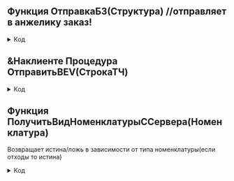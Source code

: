 ##  Функция ОтправкаБЗ(Структура)	//отправляет в анжелику заказ!	

<details>
  <summary>
    Код
  </summary>

      	Удачно=ложь;   
      	ВозвратныйIDZak="";
      	Если не Нрег(нСтр(СтрокаСоединенияИнформационнойБазы(), "Ref")) = "erp" тогда	
      	Иначе  
      		Если Объект.Подразделение.Наименование="Производство" 
      			или Объект.Подразделение.Наименование="Производство_1" 
      			или Объект.Подразделение.Наименование="ЦПМ"тогда     
      			//Для каждого строки из Объект.ВыходныеИзделия Цикл     
      			УстановитьПривилегированныйРежим(Истина);
      			Если СтрНайти(Структура.Номенклатура.ВидНоменклатуры.НаборСвойств.Наименование,"Готовая продукция") 
      				или  СтрНайти(Структура.Номенклатура.ВидНоменклатуры.НаборСвойств.Наименование,"Товар (б/х, б/с)")   
      				или стрНайти(нрег(Строка(Структура.Номенклатура.Гн_ВидКабеля)),"отходы") 
      				или стрНайти(нрег(Строка(Структура.Номенклатура)),"жгут") тогда	 //отходы //08,08,23
      				Дата=Структура.Дата;
      				УстановитьПривилегированныйРежим(Ложь);
      				Если не (СтрНайти(НРег(строка(Структура.Номенклатура)),"шина")>0 
      					или СтрНайти(НРег(строка(Структура.Номенклатура)),"пруток")>0  
      					или СтрНайти(НРег(строка(Структура.Номенклатура)),"канал медный")>0 //20.10.23
      					или СтрНайти(НРег(строка(Структура.Номенклатура)),"катанка")>0) тогда
      					УстановитьПривилегированныйРежим(Истина);
      					Если не Структура.Номер = "" Тогда     
      						
      						НомерДокумента = СокрЛП(Структура.Номер);			
      						БЗномер=СтрЗаменить(НомерДокумента,Сред(НомерДокумента,СтрНайти(НомерДокумента,"--"),4),"--БЗ");
      						Ном=БЗномер;
      						//Заполняем XML-файл...+26.10.2021
      						ФайликXML = Новый ЗаписьXML;
      						ФайликXML.ОткрытьФайл("\\192.168.99.2\obmen\anj.xml");
      						ФайликXML.ЗаписатьОбъявлениеXML();
      						НазваниеФайла = СтрЗаменить("ЗаказКлиента_" + Ном + "_Позиция_" + Ном + "__" + Структура.КодСтроки, " ", "");
      						ФайликXML.ЗаписатьНачалоЭлемента(НазваниеФайла);
      						ФайликXML.ЗаписатьНачалоЭлемента("СтрокаСостава");
      						ФайликXML.ЗаписатьАтрибут("Номенклатура",Строка(Структура.Номенклатура)); //а                      //0
      						ФайликXML.ЗаписатьАтрибут("ПроцентРучнойСкидки",""); //b						                   //1
      						ФайликXML.ЗаписатьАтрибут("НомерСчетаВАнжелике",Строка(СокрЛП(Ном)+"/"+Структура.КодСтроки)); //f  //2					
      						ФайликXML.ЗаписатьАтрибут("ДлинаЗаказа",Строка(Структура.КоличествоУпаковок)); //d  			   //3		
      						ФайликXML.ЗаписатьАтрибут("ДатаЗаказа",Строка(Дата)); //g						                   //4
      						ФайликXML.ЗаписатьАтрибут("Комментарий",""); //h						                           //5
      						ФайликXML.ЗаписатьАтрибут("Примечание",""); //i                                                    //6
      						ФайликXML.ЗаписатьАтрибут("Намотка",""); //j                                                       //7
      						ФайликXML.ЗаписатьАтрибут("ЕдиницаИзмерения",Строка(Структура.Номенклатура.ЕдиницаИзмерения)); //k //8      +07,10
      						ФайликXML.ЗаписатьАтрибут("Толеранс","");                                                          //9
      						ФайликXML.ЗаписатьАтрибут("ДатаВыпуска",Строка(Дата));                                             //10
      						ФайликXML.ЗаписатьАтрибут("ПроизводствоБезЗаказа","ПроизводствоБезЗаказа");                        //11
      						ФайликXML.ЗаписатьАтрибут("КомментарийНестандартнойКонструкции", "");                              //12 //Минайкин 23.06.23 Нестандартная конструкция
      						ФайликXML.ЗаписатьАтрибут("БулевоНестандартнойКонструкции", Строка("Ложь"));                       //13
      						
      						ПараметрыКабеля = ПолучениеПараметровКабеля(Структура.Номенклатура);
      						
      						//Минайкин 16.08.23 Передача в Expert V параметров кабеля, вместо номенклатуры
      						ФайликXML.ЗаписатьАтрибут("ВидКабеля",             Строка(ПараметрыКабеля.ВидКабеля));             // 14
      						ФайликXML.ЗаписатьАтрибут("МаркаКабеля",           Строка(ПараметрыКабеля.МаркаКабеля));           // 15
      						ФайликXML.ЗаписатьАтрибут("КоличествоЖил",         Строка(ПараметрыКабеля.КоличествоЖил));         // 16
      						ФайликXML.ЗаписатьАтрибут("Сечение",               Строка(ПараметрыКабеля.Сечение));               // 17
      						ФайликXML.ЗаписатьАтрибут("Напряжение",            Строка(ПараметрыКабеля.Напряжение));            // 18
      						ФайликXML.ЗаписатьАтрибут("Исполнение",            Строка(ПараметрыКабеля.Исполнение));            // 19
      						ФайликXML.ЗаписатьАтрибут("ВидИсполнения",         Строка(ПараметрыКабеля.ВидИсполнения));         // 20
      						ФайликXML.ЗаписатьАтрибут("NPE",                   Строка(ПараметрыКабеля.NPE));                   // 21
      						ФайликXML.ЗаписатьАтрибут("СечениеЭкрана",         Строка(ПараметрыКабеля.СечениеЭкрана));         // 22
      						ФайликXML.ЗаписатьАтрибут("Цвет",                  Строка(ПараметрыКабеля.Цвет));                  // 23
      						ФайликXML.ЗаписатьАтрибут("ПлюсовойКабель",        Строка(ПараметрыКабеля.ПлюсовойКабель));        // 24
      						ФайликXML.ЗаписатьАтрибут("ИсполнениеПлюсовой",    Строка(ПараметрыКабеля.ИсполнениеПлюсовой));    // 25
      						ФайликXML.ЗаписатьАтрибут("КоличествоЖилПлюсовой", Строка(ПараметрыКабеля.КоличествоЖилПлюсовой)); // 26
      						ФайликXML.ЗаписатьАтрибут("СечениеЖилыПлюсовой",   Строка(ПараметрыКабеля.СечениеЖилыПлюсовой));   // 27
      						ФайликXML.ЗаписатьАтрибут("Менеджер",   		   Строка(Структура.Менеджер));   				   // 28
      						
      						ФайликXML.ЗаписатьКонецЭлемента();		
      						ФайликXML.ЗаписатьКонецЭлемента();
      						СтрXML = ФайликXML.Закрыть(); 
      						Соединение = Новый HTTPСоединение("1s-1", 80, "Администратор","22170");
      						Текст = "/anjelika/ru/hs/zakaz";
      						Запрос = Новый HTTPЗапрос(Текст);
      						Результат = Соединение.Получить(Запрос);			                                        			
      						УстановитьПривилегированныйРежим(Ложь);	 					
      						ВозвратныйIDZak=СтрЗаменить(Результат.Заголовки.Получить("IDzak"),"?"," ");			
      					Иначе
      					КонецЕсли;	
      				КонецЕсли;                                 
      				Удачно=Истина;
      			КонецЕсли;
      		КонецЕсли; 
      	КонецЕсли;       
      	Результат=Новый структура;
      	Результат.Вставить("Удачно",Удачно);
      	Результат.Вставить("IDZak",ВозвратныйIDZak);
      	Возврат Результат;

</details>



## &Наклиенте Процедура ОтправитьВEV(СтрокаТЧ)

 
<details>
  <summary>
    Код
  </summary>


  
        МожноОтправлять=Истина;
        	//+Данилова 25.07              //кнопка работать не будет
        	//ТекущийКодСтроки=ЭтаФорма.Элементы.ВыходныеИзделия.ТекущиеДанные.НомерСтроки;  
        	ТекущийКодСтроки=СтрокаТЧ.НомерСтроки;
        	//-Данилова	
        	
        	Ответ=201; //нужен чтобы зайти ниже по условиям
        	Если Объект.ВыходныеИзделия[ТекущийКодСтроки-1].idzak<>"" тогда
        		
        		Ответ=УдалитьПроизводствоБезЗаказаИзEV(Объект.ВыходныеИзделия[ТекущийКодСтроки-1].idzak,Объект.ВыходныеИзделия[ТекущийКодСтроки-1].Номенклатура);	
        		Если Ответ=410 тогда       //Удалён или отсутствует        
        			ПараметрыОтбора = Новый Структура;
        			ПараметрыОтбора.Вставить("НомерСтроки", ТекущийКодСтроки);    
        			Строки=Объект.ВыходныеИзделия.НайтиСтроки(ПараметрыОтбора);
        			Строки[0].idzak="";
        			МожноОтправлять=Истина;
        		ИначеЕсли ответ=200 тогда //не удалён т.к. номенклатура совпадает
        			МожноОтправлять=Истина;  
        		Иначе
        			//всё остальное
        			МожноОтправлять=Ложь;  
        		КонецЕсли;
        	КонецЕсли;
        	Если МожноОтправлять тогда  
        		Если Ответ=200 тогда
        		иначе                  
        			Структ=Новый структура;
        			Структ.Вставить("КодСтроки",ТекущийКодСтроки);
        			Структ.Вставить("Номенклатура",Объект.ВыходныеИзделия[ТекущийКодСтроки-1].Номенклатура);
        			Структ.Вставить("idzak",Объект.ВыходныеИзделия[ТекущийКодСтроки-1].idzak);
        			Структ.Вставить("КоличествоУпаковок",Объект.ВыходныеИзделия[ТекущийКодСтроки-1].КоличествоУпаковок);
        			Структ.Вставить("Номер",Объект.Номер);
        			Структ.Вставить("Дата",Объект.Дата);
        			Структ.Вставить("Менеджер",Объект.Ответственный);
        			УдачноОтправлена=ОтправкаБЗ(Структ);    //отправка Заказа в ЕВ    
        			ПараметрыОтбора = Новый Структура;
        			ПараметрыОтбора.Вставить("НомерСтроки", ТекущийКодСтроки);    
        			Строки=Объект.ВыходныеИзделия.НайтиСтроки(ПараметрыОтбора);
        			Строки[0].idzak=УдачноОтправлена.idzak;
        			УдачноОтправлена=?(УдачноОтправлена.idzak<>"",Истина,ложь);  			
        		КонецЕсли;
        		Если ответ=200 или УдачноОтправлена тогда
        			РаботаСоСпецификациями(ТекущийКодСтроки); 
        			
        			Если  ПолучитьВидНоменклатурыССервера(СтрокаТЧ.Номенклатура) или стрНайти(нрег(Строка(СтрокаТЧ.Номенклатура)),"жгут") тогда      
        				Если не ИзменилсяСкладВМатериалыИРаботы тогда      
        					Объект.МатериалыИРаботы.Очистить();    //Стирает склад и не дает вписать его руками...
        					ДополнитьПоСпецификацииНаСервере("МатериалыИРаботы");
        				КонецЕсли;				
        			КонецЕсли;     
        			
        		иначе  
        		КонецЕсли; 
        	КонецЕсли;     
        КонецПроцедуры

</details>


## Функция ПолучитьВидНоменклатурыССервера(Номенклатура)     
	
Возвращает истина/ложь в зависимости от типа номенклатуры(если отходы то истина)

<details>
  <summary>
    Код
  </summary>

  
      УстановитьПривилегированныйРежим(Истина);
      
        Если стрНайти(нрег(Строка(Номенклатура.Гн_ВидКабеля)),"отходы")   тогда
          возврат истина
        иначе
          возврат ложь
        КонецЕсли;
      УстановитьПривилегированныйРежим(Ложь);

</details>


	


